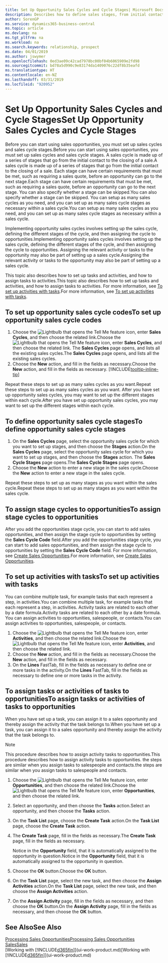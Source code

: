 ```yaml
---
title: Set Up Opportunity Sales Cycles and Cycle Stages| Microsoft Docs
description: Describes how to define sales stages, from initial contact to closing, to create a sales cycle and assign it to opportunities in Business Central.
author: SorenGP
ms.service: dynamics365-business-central
ms.topic: article
ms.devlang: na
ms.tgt_pltfrm: na
ms.workload: na
ms.search.keywords: relationship, prospect
ms.date: 04/01/2019
ms.author: jswymer
ms.openlocfilehash: 0ed3ae09c42cad7978bc00bf04b6065909e2fd98
ms.sourcegitcommit: bd78a5d990c9e83174da1409076c22df8b35eafd
ms.translationtype: HT
ms.contentlocale: en-NZ
ms.lasthandoff: 03/31/2019
ms.locfileid: "920952"
---
```

# <a name="set-up-opportunity-sales-cycles-and-cycle-stages"></a><span data-ttu-id="e6e63-103">Set Up Opportunity Sales Cycles and Cycle Stages</span><span class="sxs-lookup"><span data-stu-id="e6e63-103">Set Up Opportunity Sales Cycles and Cycle Stages</span></span>
<span data-ttu-id="e6e63-104">Before you can start using sales opportunities, you must set up sales cycles and sales cycle stages.</span><span class="sxs-lookup"><span data-stu-id="e6e63-104">Before you can start using sales opportunities, you must set up sales cycles and sales cycle stages.</span></span> <span data-ttu-id="e6e63-105">A sales cycle is made up of a series of stages that go from the initial contact to the closing of a sale.</span><span class="sxs-lookup"><span data-stu-id="e6e63-105">A sales cycle is made up of a series of stages that go from the initial contact to the closing of a sale.</span></span> <span data-ttu-id="e6e63-106">Each stage can have certain requirements that must be met, such as requiring a sales quote, before an opportunity can go to the next stage.</span><span class="sxs-lookup"><span data-stu-id="e6e63-106">Each stage can have certain requirements that must be met, such as requiring a sales quote, before an opportunity can go to the next stage.</span></span> <span data-ttu-id="e6e63-107">You can also specify whether a stage can be skipped.</span><span class="sxs-lookup"><span data-stu-id="e6e63-107">You can also specify whether a stage can be skipped.</span></span> <span data-ttu-id="e6e63-108">You can setup as many sales cycles as you need, and you can set up as many sales cycle stages as necessary within a sales cycle.</span><span class="sxs-lookup"><span data-stu-id="e6e63-108">You can setup as many sales cycles as you need, and you can set up as many sales cycle stages as necessary within a sales cycle.</span></span>

<span data-ttu-id="e6e63-109">Implementing opportunity sales cycles involves setting up the sales cycle, defining the different stages of the cycle, and then assigning the cycle to opportunities.</span><span class="sxs-lookup"><span data-stu-id="e6e63-109">Implementing opportunity sales cycles involves setting up the sales cycle, defining the different stages of the cycle, and then assigning the cycle to opportunities.</span></span> <span data-ttu-id="e6e63-110">Assigning the relevant activity or tasks to the opportunity may also be part of setting up a sales cycle.</span><span class="sxs-lookup"><span data-stu-id="e6e63-110">Assigning the relevant activity or tasks to the opportunity may also be part of setting up a sales cycle.</span></span>

<span data-ttu-id="e6e63-111">This topic also describes how to set up tasks and activities, and how to assign tasks to activities.</span><span class="sxs-lookup"><span data-stu-id="e6e63-111">This topic also describes how to set up tasks and activities, and how to assign tasks to activities.</span></span> <span data-ttu-id="e6e63-112">For more information, see [To set up activities with tasks](marketing-how-setup-opportunity-sales-cycles-stages.md#to-set-up-activities-with-tasks).</span><span class="sxs-lookup"><span data-stu-id="e6e63-112">For more information, see [To set up activities with tasks](marketing-how-setup-opportunity-sales-cycles-stages.md#to-set-up-activities-with-tasks).</span></span>

## <a name="to-set-up-opportunity-sales-cycle-codes"></a><span data-ttu-id="e6e63-113">To set up opportunity sales cycle codes</span><span class="sxs-lookup"><span data-stu-id="e6e63-113">To set up opportunity sales cycle codes</span></span>
1. <span data-ttu-id="e6e63-114">Choose the ![Lightbulb that opens the Tell Me feature](media/ui-search/search_small.png "Tell me what you want to do") icon, enter **Sales Cycles**, and then choose the related link.</span><span class="sxs-lookup"><span data-stu-id="e6e63-114">Choose the ![Lightbulb that opens the Tell Me feature](media/ui-search/search_small.png "Tell me what you want to do") icon, enter **Sales Cycles**, and then choose the related link.</span></span> <span data-ttu-id="e6e63-115">The **Sales Cycles** page opens, and lists all the existing sales cycles.</span><span class="sxs-lookup"><span data-stu-id="e6e63-115">The **Sales Cycles** page opens, and lists all the existing sales cycles.</span></span>
2. <span data-ttu-id="e6e63-116">Choose the **New** action, and fill in the fields as necessary.</span><span class="sxs-lookup"><span data-stu-id="e6e63-116">Choose the **New** action, and fill in the fields as necessary.</span></span> [!INCLUDE[tooltip-inline-tip](includes/tooltip-inline-tip_md.md)]

<span data-ttu-id="e6e63-117">Repeat these steps to set up as many sales cycles as you want.</span><span class="sxs-lookup"><span data-stu-id="e6e63-117">Repeat these steps to set up as many sales cycles as you want.</span></span> <span data-ttu-id="e6e63-118">After you have set up opportunity sales cycles, you may want to set up the different stages within each cycle.</span><span class="sxs-lookup"><span data-stu-id="e6e63-118">After you have set up opportunity sales cycles, you may want to set up the different stages within each cycle.</span></span>

## <a name="to-define-opportunity-sales-cycle-stages"></a><span data-ttu-id="e6e63-119">To define opportunity sales cycle stages</span><span class="sxs-lookup"><span data-stu-id="e6e63-119">To define opportunity sales cycle stages</span></span>
1. <span data-ttu-id="e6e63-120">On the **Sales Cycles** page, select the opportunity sales cycle for which you want to set up stages, and then choose the **Stages** action.</span><span class="sxs-lookup"><span data-stu-id="e6e63-120">On the **Sales Cycles** page, select the opportunity sales cycle for which you want to set up stages, and then choose the **Stages** action.</span></span> <span data-ttu-id="e6e63-121">The **Sales Cycle Stages** page opens.</span><span class="sxs-lookup"><span data-stu-id="e6e63-121">The **Sales Cycle Stages** page opens.</span></span>
2. <span data-ttu-id="e6e63-122">Choose the **New** action to enter a new stage in the sales cycle.</span><span class="sxs-lookup"><span data-stu-id="e6e63-122">Choose the **New** action to enter a new stage in the sales cycle.</span></span>

<span data-ttu-id="e6e63-123">Repeat these steps to set up as many stages as you want within the sales cycle.</span><span class="sxs-lookup"><span data-stu-id="e6e63-123">Repeat these steps to set up as many stages as you want within the sales cycle.</span></span>

## <a name="to-assign-stage-cycles-to-opportunities"></a><span data-ttu-id="e6e63-124">To assign stage cycles to opportunities</span><span class="sxs-lookup"><span data-stu-id="e6e63-124">To assign stage cycles to opportunities</span></span>
<span data-ttu-id="e6e63-125">After you add the opportunities stage cycle, you can start to add sales opportunities, and then assign the stage cycle to opportunities by setting the **Sales Cycle Code** field.</span><span class="sxs-lookup"><span data-stu-id="e6e63-125">After you add the opportunities stage cycle, you can start to add sales opportunities, and then assign the stage cycle to opportunities by setting the **Sales Cycle Code** field.</span></span> <span data-ttu-id="e6e63-126">For more information, see [Create Sales Opportunities](marketing-how-create-opportunities.md).</span><span class="sxs-lookup"><span data-stu-id="e6e63-126">For more information, see [Create Sales Opportunities](marketing-how-create-opportunities.md).</span></span>

## <a name="to-set-up-activities-with-tasks"></a><span data-ttu-id="e6e63-127">To set up activities with tasks</span><span class="sxs-lookup"><span data-stu-id="e6e63-127">To set up activities with tasks</span></span>
<span data-ttu-id="e6e63-128">You can combine multiple task, for example tasks that each represent a step, in activities.</span><span class="sxs-lookup"><span data-stu-id="e6e63-128">You can combine multiple task, for example tasks that each represent a step, in activities.</span></span> <span data-ttu-id="e6e63-129">Activity tasks are related to each other by a date formula.</span><span class="sxs-lookup"><span data-stu-id="e6e63-129">Activity tasks are related to each other by a date formula.</span></span> <span data-ttu-id="e6e63-130">You can assign activities to opportunities, salespeople, or contacts.</span><span class="sxs-lookup"><span data-stu-id="e6e63-130">You can assign activities to opportunities, salespeople, or contacts.</span></span>

1. <span data-ttu-id="e6e63-131">Choose the ![Lightbulb that opens the Tell Me feature](media/ui-search/search_small.png "Tell me what you want to do") icon, enter **Activities**, and then choose the related link.</span><span class="sxs-lookup"><span data-stu-id="e6e63-131">Choose the ![Lightbulb that opens the Tell Me feature](media/ui-search/search_small.png "Tell me what you want to do") icon, enter **Activities**, and then choose the related link.</span></span>
2. <span data-ttu-id="e6e63-132">Choose the **New** action, and fill in the fields as necessary.</span><span class="sxs-lookup"><span data-stu-id="e6e63-132">Choose the **New** action, and fill in the fields as necessary.</span></span>
3. <span data-ttu-id="e6e63-133">On the **Lines** FastTab, fill in the fields as necessary to define one or more tasks in the activity.</span><span class="sxs-lookup"><span data-stu-id="e6e63-133">On the **Lines** FastTab, fill in the fields as necessary to define one or more tasks in the activity.</span></span>

## <a name="to-assign-tasks-or-activities-of-tasks-to-opportunities"></a><span data-ttu-id="e6e63-134">To assign tasks or activities of tasks to opportunities</span><span class="sxs-lookup"><span data-stu-id="e6e63-134">To assign tasks or activities of tasks to opportunities</span></span>
<span data-ttu-id="e6e63-135">When you have set up a task, you can assign it to a sales opportunity and thereby assign the activity that the task belongs to.</span><span class="sxs-lookup"><span data-stu-id="e6e63-135">When you have set up a task, you can assign it to a sales opportunity and thereby assign the activity that the task belongs to.</span></span>

> [!NOTE]  
>   <span data-ttu-id="e6e63-136">This procedure describes how to assign activity tasks to opportunities.</span><span class="sxs-lookup"><span data-stu-id="e6e63-136">This procedure describes how to assign activity tasks to opportunities.</span></span> <span data-ttu-id="e6e63-137">the steps are similar when you assign tasks to salespeople and contacts.</span><span class="sxs-lookup"><span data-stu-id="e6e63-137">the steps are similar when you assign tasks to salespeople and contacts.</span></span>

1. <span data-ttu-id="e6e63-138">Choose the ![Lightbulb that opens the Tell Me feature](media/ui-search/search_small.png "Tell me what you want to do") icon, enter **Opportunities**, and then choose the related link.</span><span class="sxs-lookup"><span data-stu-id="e6e63-138">Choose the ![Lightbulb that opens the Tell Me feature](media/ui-search/search_small.png "Tell me what you want to do") icon, enter **Opportunities**, and then choose the related link.</span></span>
2. <span data-ttu-id="e6e63-139">Select an opportunity, and then choose the **Tasks** action.</span><span class="sxs-lookup"><span data-stu-id="e6e63-139">Select an opportunity, and then choose the **Tasks** action.</span></span>
3. <span data-ttu-id="e6e63-140">On the **Task List** page, choose the **Create Task** action.</span><span class="sxs-lookup"><span data-stu-id="e6e63-140">On the **Task List** page, choose the **Create Task** action.</span></span>
4.  <span data-ttu-id="e6e63-141">The **Create Task** page, fill in the fields as necessary.</span><span class="sxs-lookup"><span data-stu-id="e6e63-141">The **Create Task** page, fill in the fields as necessary.</span></span>

    <span data-ttu-id="e6e63-142">Notice in the **Opportunity** field, that it is automatically assigned to the opportunity in question.</span><span class="sxs-lookup"><span data-stu-id="e6e63-142">Notice in the **Opportunity** field, that it is automatically assigned to the opportunity in question.</span></span>
5. <span data-ttu-id="e6e63-143">Choose the **OK** button.</span><span class="sxs-lookup"><span data-stu-id="e6e63-143">Choose the **OK** button.</span></span>
6. <span data-ttu-id="e6e63-144">On the **Task List** page, select the new task, and then choose the **Assign Activities** action.</span><span class="sxs-lookup"><span data-stu-id="e6e63-144">On the **Task List** page, select the new task, and then choose the **Assign Activities** action.</span></span>
7. <span data-ttu-id="e6e63-145">On the **Assign Activity** page, fill in the fields as necessary, and then choose the **OK** button.</span><span class="sxs-lookup"><span data-stu-id="e6e63-145">On the **Assign Activity** page, fill in the fields as necessary, and then choose the **OK** button.</span></span>

## <a name="see-also"></a><span data-ttu-id="e6e63-146">See Also</span><span class="sxs-lookup"><span data-stu-id="e6e63-146">See Also</span></span>
[<span data-ttu-id="e6e63-147">Processing Sales Opportunities</span><span class="sxs-lookup"><span data-stu-id="e6e63-147">Processing Sales Opportunities</span></span>](marketing-processing-sales-opportunities.md)  
[<span data-ttu-id="e6e63-148">Sales</span><span class="sxs-lookup"><span data-stu-id="e6e63-148">Sales</span></span>](sales-manage-sales.md)  
<span data-ttu-id="e6e63-149">[Working with [!INCLUDE[d365fin](includes/d365fin_md.md)]](ui-work-product.md)</span><span class="sxs-lookup"><span data-stu-id="e6e63-149">[Working with [!INCLUDE[d365fin](includes/d365fin_md.md)]](ui-work-product.md)</span></span>
